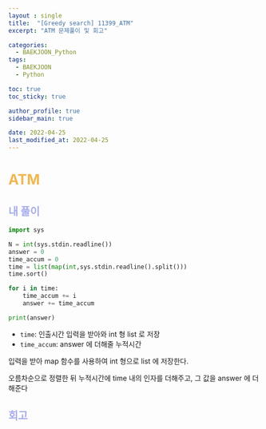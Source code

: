 ```yaml
---
layout : single
title:  "[Greedy search] 11399_ATM"
excerpt: "ATM 문제풀이 및 회고"

categories:
  - BAEKJOON_Python
tags:
  - BAEKJOON
  - Python

toc: true
toc_sticky: true

author_profile: true
sidebar_main: true

date: 2022-04-25
last_modified_at: 2022-04-25
---
```


# <span style="color: #f0b752">ATM</span>

## <span style="color: #a6acec">내 풀이</span>

```python
import sys

N = int(sys.stdin.readline())
answer = 0
time_accum = 0
time = list(map(int,sys.stdin.readline().split()))
time.sort()

for i in time:
    time_accum += i
    answer += time_accum

print(answer)
```

- `time`: 인출시간 입력을 받아와 int 형 list 로 저장
- `time_accum`: answer 에 더해줄 누적시간 

입력을 받아 map 함수를 사용하여 int 형으로 list 에 저장한다.

오름차순으로 정렬한 뒤 누적시간에 time 내의 인자를 더해주고, 그 값을 answer 에 더해준다



## <span style="color: #a6acec">회고</span>



